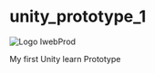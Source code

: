 # unity_prototype_1

![Logo IwebProd](https://iwebprod.fr/public/pictures/iwebprod_small.png)


My first Unity learn Prototype

